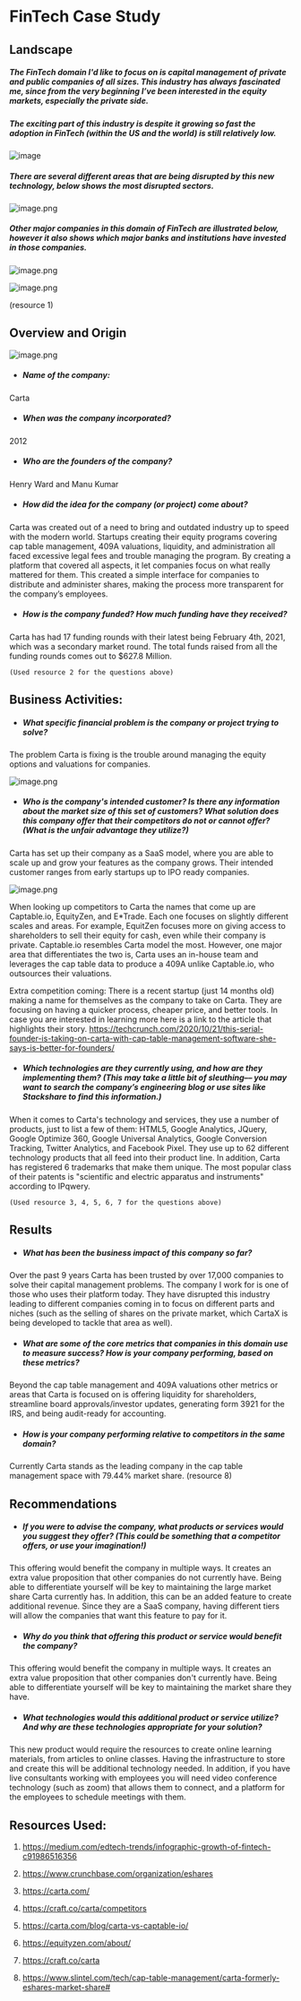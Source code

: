 # FinTech Case Study 

## Landscape

##### The FinTech domain I'd like to focus on is capital management of private and public companies of all sizes. This industry has always fascinated me, since from the very beginning I’ve been interested in the equity markets, especially the private side. 

##### The exciting part of this industry is despite it growing so fast the adoption in FinTech (within the US and the world) is still relatively low.

![image](https://user-images.githubusercontent.com/82072236/115124100-4e627f00-9f75-11eb-9d1a-2a059b79af63.png)

##### There are several different areas that are being disrupted by this new technology, below shows the most disrupted sectors.

![image.png](attachment:60aadc07-5450-4c4d-8876-fcc485a1ff90.png)

##### Other major companies in this domain of FinTech are illustrated below, however it also shows which major banks and institutions have invested in those companies. 

![image.png](attachment:3f67ebaa-470e-4e15-944f-b998d3f82a51.png)

![image.png](attachment:658ba46a-da17-43b0-b979-37ccb4aec1b3.png)

(resource 1) 

## Overview and Origin

![image.png](attachment:ab893f35-46a0-4be9-ad10-290200fd0da4.png)

* ##### Name of the company: 
Carta  

* ##### When was the company incorporated? 
2012 

* ##### Who are the founders of the company? 
Henry Ward and Manu Kumar 

* ##### How did the idea for the company (or project) come about? 
Carta was created out of a need to bring and outdated industry up to speed with the modern world. Startups creating their equity programs covering cap table management, 409A valuations, liquidity, and administration all faced excessive legal fees and trouble managing the program. By creating a platform that covered all aspects, it let companies focus on what really mattered for them. This created a simple interface for companies to distribute and administer shares, making the process more transparent for the company’s employees. 

* ##### How is the company funded? How much funding have they received? 
Carta has had 17 funding rounds with their latest being February 4th, 2021, which was a secondary market round. The total funds raised from all the funding rounds comes out to $627.8 Million.


    (Used resource 2 for the questions above)

## Business Activities:

* ##### What specific financial problem is the company or project trying to solve? 
The problem Carta is fixing is the trouble around managing the equity options and valuations for companies. 

![image.png](attachment:5c41d343-d6a7-46f0-910d-997aecbea4aa.png)

* ##### Who is the company's intended customer? Is there any information about the market size of this set of customers? What solution does this company offer that their competitors do not or cannot offer? (What is the unfair advantage they utilize?)
Carta has set up their company as a SaaS model, where you are able to scale up and grow your features as the company grows. Their intended customer ranges from early startups up to IPO ready companies.

![image.png](attachment:b1d2bb41-b836-429c-838f-1e72fdc15a22.png)


When looking up competitors to Carta the names that come up are Captable.io, EquityZen, and E*Trade. Each one focuses on slightly different scales and areas. For example, EquitZen focuses more on giving access to shareholders to sell their equity for cash, even while their company is private. Captable.io resembles Carta model the most. However, one major area that differentiates the two is, Carta uses an in-house team and leverages the cap table data to produce a 409A unlike Captable.io, who outsources their valuations.

Extra competition coming: There is a recent startup (just 14 months old) making a name for themselves as the company to take on Carta. They are focusing on having a quicker process, cheaper price, and better tools. In case you are interested in learning more here is a link to the article that highlights their story. https://techcrunch.com/2020/10/21/this-serial-founder-is-taking-on-carta-with-cap-table-management-software-she-says-is-better-for-founders/

* ##### Which technologies are they currently using, and how are they implementing them? (This may take a little bit of sleuthing–– you may want to search the company’s engineering blog or use sites like Stackshare to find this information.)
When it comes to Carta's technology and services, they use a number of products, just to list a few of them: HTML5, Google Analytics, JQuery, Google Optimize 360, Google Universal Analytics, Google Conversion Tracking, Twitter Analytics, and Facebook Pixel. They use up to 62 different technology products that all feed into their product line. 
In addition, Carta has registered 6 trademarks that make them unique. The most popular class of their patents is "scientific and electric apparatus and instruments" according to IPqwery.

    (Used resource 3, 4, 5, 6, 7 for the questions above)

## Results

* ##### What has been the business impact of this company so far?
Over the past 9 years Carta has been trusted by over 17,000 companies to solve their capital management problems. The company I work for is one of those who uses their platform today. They have disrupted this industry leading to different companies coming in to focus on different parts and niches (such as the selling of shares on the private market, which CartaX is being developed to tackle that area as well).

* ##### What are some of the core metrics that companies in this domain use to measure success? How is your company performing, based on these metrics?
Beyond the cap table management and 409A valuations other metrics or areas that Carta is focused on is offering liquidity for shareholders, streamline board approvals/investor updates, generating form 3921 for the IRS, and being audit-ready for accounting. 

* ##### How is your company performing relative to competitors in the same domain?
Currently Carta stands as the leading company in the cap table management space with 79.44% market share. (resource 8) 

## Recommendations

* ##### If you were to advise the company, what products or services would you suggest they offer? (This could be something that a competitor offers, or use your imagination!)
This offering would benefit the company in multiple ways. It creates an extra value proposition that other companies do not currently have. Being able to differentiate yourself will be key to maintaining the large market share Carta currently has. In addition, this can be an added feature to create additional revenue. Since they are a SaaS company, having different tiers will allow the companies that want this feature to pay for it. 

* ##### Why do you think that offering this product or service would benefit the company?
This offering would benefit the company in multiple ways. It creates an extra value proposition that other companies don't currently have. Being able to differentiate yourself will be key to maintaining the market share they have. 

* ##### What technologies would this additional product or service utilize? And why are these technologies appropriate for your solution?
This new product would require the resources to create online learning materials, from articles to online classes. Having the infrastructure to store and create this will be additional technology needed. In addition, if you have live consultants working with employees you will need video conference technology (such as zoom) that allows them to connect, and a platform for the employees to schedule meetings with them. 


## Resources Used:
1) https://medium.com/edtech-trends/infographic-growth-of-fintech-c91986516356

2) https://www.crunchbase.com/organization/eshares

3) https://carta.com/ 

4) https://craft.co/carta/competitors

5) https://carta.com/blog/carta-vs-captable-io/

6) https://equityzen.com/about/

7) https://craft.co/carta

8) https://www.slintel.com/tech/cap-table-management/carta-formerly-eshares-market-share# 
